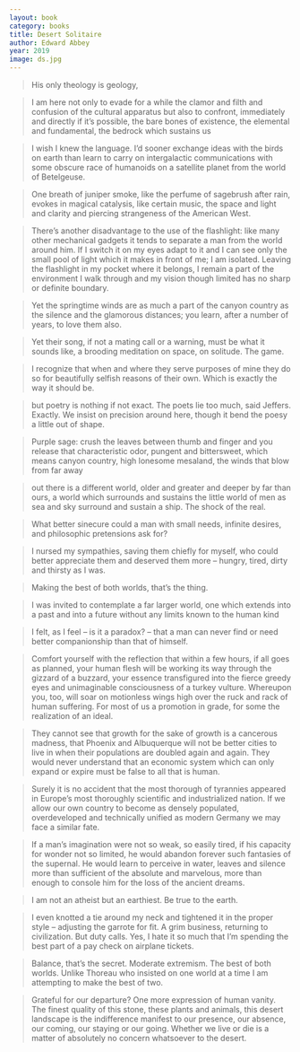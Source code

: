 ```yaml
---
layout: book
category: books
title: Desert Solitaire
author: Edward Abbey
year: 2019
image: ds.jpg
---
```


> His only theology is geology,

> I am here not only to evade for a while the clamor and filth and confusion of the cultural apparatus but also to confront, immediately and directly if it’s possible, the bare bones of existence, the elemental and fundamental, the bedrock which sustains us

> I wish I knew the language. I’d sooner exchange ideas with the birds on earth than learn to carry on intergalactic communications with some obscure race of humanoids on a satellite planet from the world of Betelgeuse.

> One breath of juniper smoke, like the perfume of sagebrush after rain, evokes in magical catalysis, like certain music, the space and light and clarity and piercing strangeness of the American West.

> There’s another disadvantage to the use of the flashlight: like many other mechanical gadgets it tends to separate a man from the world around him. If I switch it on my eyes adapt to it and I can see only the small pool of light which it makes in front of me; I am isolated. Leaving the flashlight in my pocket where it belongs, I remain a part of the environment I walk through and my vision though limited has no sharp or definite boundary.

> Yet the springtime winds are as much a part of the canyon country as the silence and the glamorous distances; you learn, after a number of years, to love them also.

> Yet their song, if not a mating call or a warning, must be what it sounds like, a brooding meditation on space, on solitude. The game.

> I recognize that when and where they serve purposes of mine they do so for beautifully selfish reasons of their own. Which is exactly the way it should be.

> but poetry is nothing if not exact. The poets lie too much, said Jeffers. Exactly. We insist on precision around here, though it bend the poesy a little out of shape.

> Purple sage: crush the leaves between thumb and finger and you release that characteristic odor, pungent and bittersweet, which means canyon country, high lonesome mesaland, the winds that blow from far away

> out there is a different world, older and greater and deeper by far than ours, a world which surrounds and sustains the little world of men as sea and sky surround and sustain a ship. The shock of the real.

> What better sinecure could a man with small needs, infinite desires, and philosophic pretensions ask for?

> I nursed my sympathies, saving them chiefly for myself, who could better appreciate them and deserved them more – hungry, tired, dirty and thirsty as I was.

> Making the best of both worlds, that’s the thing.

> I was invited to contemplate a far larger world, one which extends into a past and into a future without any limits known to the human kind

> I felt, as I feel – is it a paradox? – that a man can never find or need better companionship than that of himself.

> Comfort yourself with the reflection that within a few hours, if all goes as planned, your human flesh will be working its way through the gizzard of a buzzard, your essence transfigured into the fierce greedy eyes and unimaginable consciousness of a turkey vulture. Whereupon you, too, will soar on motionless wings high over the ruck and rack of human suffering. For most of us a promotion in grade, for some the realization of an ideal.

> They cannot see that growth for the sake of growth is a cancerous madness, that Phoenix and Albuquerque will not be better cities to live in when their populations are doubled again and again. They would never understand that an economic system which can only expand or expire must be false to all that is human.

> Surely it is no accident that the most thorough of tyrannies appeared in Europe’s most thoroughly scientific and industrialized nation. If we allow our own country to become as densely populated, overdeveloped and technically unified as modern Germany we may face a similar fate.

> If a man’s imagination were not so weak, so easily tired, if his capacity for wonder not so limited, he would abandon forever such fantasies of the supernal. He would learn to perceive in water, leaves and silence more than sufficient of the absolute and marvelous, more than enough to console him for the loss of the ancient dreams.

> I am not an atheist but an earthiest. Be true to the earth.

> I even knotted a tie around my neck and tightened it in the proper style – adjusting the garrote for fit. A grim business, returning to civilization. But duty calls. Yes, I hate it so much that I’m spending the best part of a pay check on airplane tickets.

> Balance, that’s the secret. Moderate extremism. The best of both worlds. Unlike Thoreau who insisted on one world at a time I am attempting to make the best of two.

> Grateful for our departure? One more expression of human vanity. The finest quality of this stone, these plants and animals, this desert landscape is the indifference manifest to our presence, our absence, our coming, our staying or our going. Whether we live or die is a matter of absolutely no concern whatsoever to the desert.
